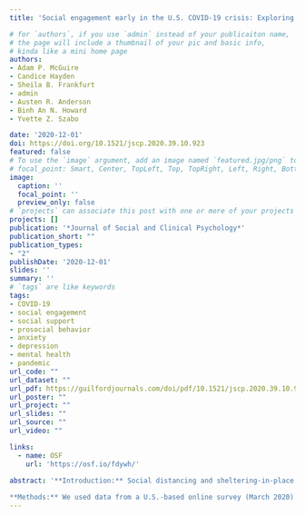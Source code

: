 ```yaml
---
title: 'Social engagement early in the U.S. COVID-19 crisis: Exploring social support and prosocial behavior between those with and without depression or anxiety in an online sample'

# for `authors`, if you use `admin` instead of your publicaiton name,
# the page will include a thumbnail of your pic and basic info,
# kinda like a mini home page
authors:
- Adam P. McGuire
- Candice Hayden
- Sheila B. Frankfurt
- admin
- Austen R. Anderson
- Binh An N. Howard
- Yvette Z. Szabo

date: '2020-12-01'
doi: https://doi.org/10.1521/jscp.2020.39.10.923
featured: false
# To use the `image` argument, add an image named `featured.jpg/png` to your page's folder.
# focal_point: Smart, Center, TopLeft, Top, TopRight, Left, Right, BottomLeft, Bottom, BottomRight.
image:
  caption: ''
  focal_point: ''
  preview_only: false
# `projects` can associate this post with one or more of your projects
projects: []
publication: '*Journal of Social and Clinical Psychology*'
publication_short: ""
publication_types:
- "2"
publishDate: '2020-12-01'
slides: ''
summary: ''
# `tags` are like keywords
tags:
- COVID-19
- social engagement
- social support
- prosocial behavior
- anxiety
- depression
- mental health
- pandemic
url_code: ""
url_dataset: ""
url_pdf: https://guilfordjournals.com/doi/pdf/10.1521/jscp.2020.39.10.923
url_poster: ""
url_project: ""
url_slides: ""
url_source: ""
url_video: ""

links:
  - name: OSF
    url: 'https://osf.io/fdywh/'
    
abstract: '**Introduction:** Social distancing and sheltering-in-place mitigate the physical health risks of the novel coronavirus (COVID-19); however, there are concerns about the impact on mental health and social engagement. 

**Methods:** We used data from a U.S.-based online survey (March 2020) to examine patterns of social support and prosocial behavior, explore differences between people with and without depression or anxiety, and explore correlates of social engagement in both groups, including symptom severity in the clinical group. **Results:** The clinical group reported greater social engagement. In both groups, social engagement was positively associated with COVID-19-related worry and trait moral elevation; mindfulness was positively associated with all outcomes for the clinical group only. Social interaction frequency had little influence on outcomes. Depressive symptom severity was positively associated with all outcomes, whereas anxiety was negatively associated with prosocial behavior. **Discussion:** These findings highlight how social engagement was experienced early in the U.S. COVID-19 crisis.'
---
```


